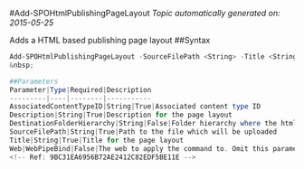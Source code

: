#Add-SPOHtmlPublishingPageLayout
*Topic automatically generated on: 2015-05-25*

Adds a HTML based publishing page layout
##Syntax
```powershell
Add-SPOHtmlPublishingPageLayout -SourceFilePath <String> -Title <String> -Description <String> -AssociatedContentTypeID <String> [-DestinationFolderHierarchy <String>] [-Web <WebPipeBind>]```
&nbsp;

##Parameters
Parameter|Type|Required|Description
---------|----|--------|-----------
AssociatedContentTypeID|String|True|Associated content type ID
Description|String|True|Description for the page layout
DestinationFolderHierarchy|String|False|Folder hierarchy where the html page layouts will be deployed
SourceFilePath|String|True|Path to the file which will be uploaded
Title|String|True|Title for the page layout
Web|WebPipeBind|False|The web to apply the command to. Omit this parameter to use the current web.
<!-- Ref: 9BC31EA6956B72AE2412C82EDF5BE11E -->